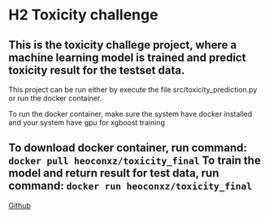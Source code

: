 # H2 Toxicity challenge

This is the toxicity challege project, where a machine learning model is trained and predict toxicity result for the testset data.
---
This project can be run either by execute the file src/toxicity_prediction.py or run the docker container.

To run the docker container, make sure the system have docker installed and your system have gpu for xgboost training

To download docker container, run command: `docker pull heoconxz/toxicity_final`
To train the model and return result for test data, run command: `docker run heoconxz/toxicity_final`
---
[Github](https://github.com/heoconxz/toxicity_final_docker)
